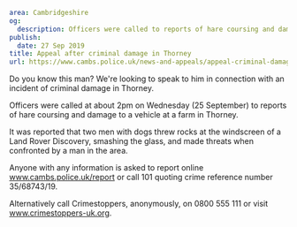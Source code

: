 ```yaml
area: Cambridgeshire
og:
  description: Officers were called to reports of hare coursing and damage to a vehicle at a farm in Thorney
publish:
  date: 27 Sep 2019
title: Appeal after criminal damage in Thorney
url: https://www.cambs.police.uk/news-and-appeals/appeal-criminal-damage-thorney-peterborough
```

Do you know this man? We're looking to speak to him in connection with an incident of criminal damage in Thorney.

Officers were called at about 2pm on Wednesday (25 September) to reports of hare coursing and damage to a vehicle at a farm in Thorney.

It was reported that two men with dogs threw rocks at the windscreen of a Land Rover Discovery, smashing the glass, and made threats when confronted by a man in the area.

Anyone with any information is asked to report online www.cambs.police.uk/report or call 101 quoting crime reference number 35/68743/19.

Alternatively call Crimestoppers, anonymously, on 0800 555 111 or visit www.crimestoppers-uk.org.
